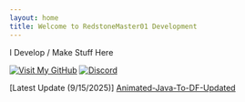 ```yaml
---
layout: home
title: Welcome to RedstoneMaster01 Development
---
```


I Develop / Make Stuff Here







[![Visit My GitHub](https://img.shields.io/badge/GitHub-RedstoneMaster011-black?style=for-the-badge&logo=github)](https://github.com/RedstoneMaster011) [![Discord](https://img.shields.io/badge/Discord-RedstoneMaster01-blue?style=for-the-badge&logo=discord)]([https://github.com/RedstoneMaster011](https://discord.gg/Gsd3dN4572))













[Latest Update (9/15/2025)] [Animated-Java-To-DF-Updated](https://github.com/RedstoneMaster011/animated-java-to-df-updated)
